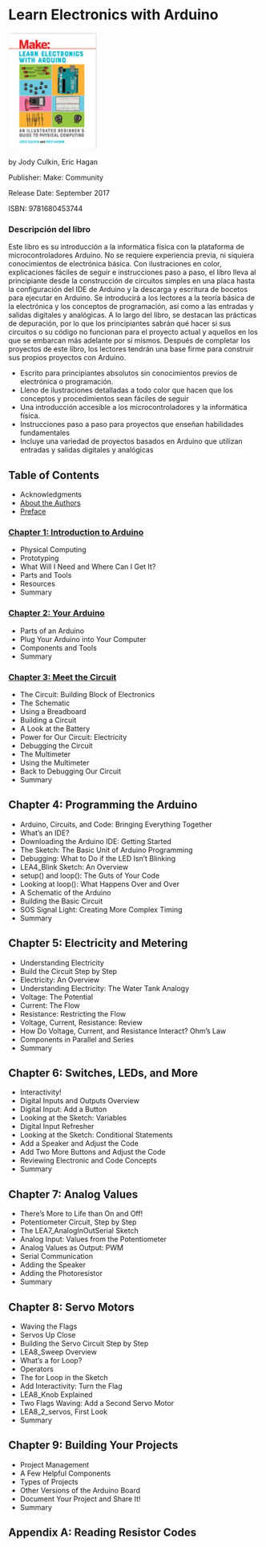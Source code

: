# Learn Electronics with Arduino

![portada](https://github.com/adolfodelarosades/Arduino/blob/main/temarios/010_Learn_Electronics_with_Arduino/images/010-portada.png)

by Jody Culkin, Eric Hagan

Publisher: Make: Community

Release Date: September 2017

ISBN: 9781680453744

### Descripción del libro

Este libro es su introducción a la informática física con la plataforma de microcontroladores Arduino. No se requiere experiencia previa, ni siquiera conocimientos de electrónica básica. Con ilustraciones en color, explicaciones fáciles de seguir e instrucciones paso a paso, el libro lleva al principiante desde la construcción de circuitos simples en una placa hasta la configuración del IDE de Arduino y la descarga y escritura de bocetos para ejecutar en Arduino. Se introducirá a los lectores a la teoría básica de la electrónica y los conceptos de programación, así como a las entradas y salidas digitales y analógicas. A lo largo del libro, se destacan las prácticas de depuración, por lo que los principiantes sabrán qué hacer si sus circuitos o su código no funcionan para el proyecto actual y aquellos en los que se embarcan más adelante por sí mismos. Después de completar los proyectos de este libro, los lectores tendrán una base firme para construir sus propios proyectos con Arduino.


* Escrito para principiantes absolutos sin conocimientos previos de electrónica o programación.
* Lleno de ilustraciones detalladas a todo color que hacen que los conceptos y procedimientos sean fáciles de seguir
* Una introducción accesible a los microcontroladores y la informática física.
* Instrucciones paso a paso para proyectos que enseñan habilidades fundamentales
* Incluye una variedad de proyectos basados en Arduino que utilizan entradas y salidas digitales y analógicas

## Table of Contents

* Acknowledgments
* [About the Authors](010_Learn_Electronics_with_Arduino/000-02-Autores.md)
* [Preface](010_Learn_Electronics_with_Arduino/000-03-Preface.md)

### [Chapter 1: Introduction to Arduino](010_Learn_Electronics_with_Arduino/01-Introduction-to-Arduino.md)

* Physical Computing
* Prototyping
* What Will I Need and Where Can I Get It?
* Parts and Tools
* Resources
* Summary

### [Chapter 2: Your Arduino](010_Learn_Electronics_with_Arduino/02-Your-Arduino.md)

* Parts of an Arduino
* Plug Your Arduino into Your Computer
* Components and Tools
* Summary

### [Chapter 3: Meet the Circuit](010_Learn_Electronics_with_Arduino/03-Meet-the-Circuit.md)

* The Circuit: Building Block of Electronics
* The Schematic
* Using a Breadboard
* Building a Circuit
* A Look at the Battery
* Power for Our Circuit: Electricity
* Debugging the Circuit
* The Multimeter
* Using the Multimeter
* Back to Debugging Our Circuit
* Summary

## Chapter 4: Programming the Arduino

* Arduino, Circuits, and Code: Bringing Everything Together
* What’s an IDE?
* Downloading the Arduino IDE: Getting Started
* The Sketch: The Basic Unit of Arduino Programming
* Debugging: What to Do if the LED Isn’t Blinking
* LEA4_Blink Sketch: An Overview
* setup() and loop(): The Guts of Your Code
* Looking at loop(): What Happens Over and Over
* A Schematic of the Arduino
* Building the Basic Circuit
* SOS Signal Light: Creating More Complex Timing
* Summary

## Chapter 5: Electricity and Metering

* Understanding Electricity
* Build the Circuit Step by Step
* Electricity: An Overview
* Understanding Electricity: The Water Tank Analogy
* Voltage: The Potential
* Current: The Flow
* Resistance: Restricting the Flow
* Voltage, Current, Resistance: Review
* How Do Voltage, Current, and Resistance Interact? Ohm’s Law
* Components in Parallel and Series
* Summary

## Chapter 6: Switches, LEDs, and More

* Interactivity!
* Digital Inputs and Outputs Overview
* Digital Input: Add a Button
* Looking at the Sketch: Variables
* Digital Input Refresher
* Looking at the Sketch: Conditional Statements
* Add a Speaker and Adjust the Code
* Add Two More Buttons and Adjust the Code
* Reviewing Electronic and Code Concepts
* Summary

## Chapter 7: Analog Values

* There’s More to Life than On and Off!
* Potentiometer Circuit, Step by Step
* The LEA7_AnalogInOutSerial Sketch
* Analog Input: Values from the Potentiometer
* Analog Values as Output: PWM
* Serial Communication
* Adding the Speaker
* Adding the Photoresistor
* Summary

## Chapter 8: Servo Motors

* Waving the Flags
* Servos Up Close
* Building the Servo Circuit Step by Step
* LEA8_Sweep Overview
* What’s a for Loop?
* Operators
* The for Loop in the Sketch
* Add Interactivity: Turn the Flag
* LEA8_Knob Explained
* Two Flags Waving: Add a Second Servo Motor
* LEA8_2_servos, First Look
* Summary

## Chapter 9: Building Your Projects

* Project Management
* A Few Helpful Components
* Types of Projects
* Other Versions of the Arduino Board
* Document Your Project and Share It!
* Summary

## Appendix A: Reading Resistor Codes
